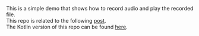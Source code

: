 This is a simple demo that shows how to record audio and play the recorded file.  
This repo is related to the following [post](http://mobiledevhub.com/2017/12/25/android-recording-audio/).  
The Kotlin version of this repo can be found [here](https://github.com/MChehab94/Recording-Playing-Audio-Kotlin).  
